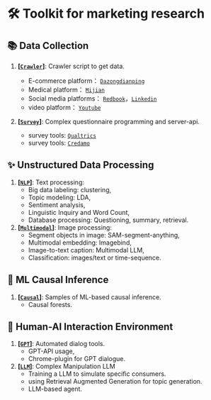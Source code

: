 # 🛠 Toolkit for marketing research

## 📚 Data Collection

1. **[[`Crawler`](https://gitee.com/dengxw66/MKT_data_mining/tree/master/Crawler)]**: Crawler script to get data.
    - E-commerce platform： [`Dazongdianping`](https://www.dianping.com/)
    - Medical platform： [`Mijian`](https://www.mijian360.com/group)
    - Social media platforms： [`Redbook`](https://www.xiaohongshu.com/explore)，[`Linkedin`](https://www.linkedin.com/)
    - video platform： [`Youtube`](https://www.youtube.com/)

2. **[[`Survey`](https://gitee.com/dengxw66/MKT_data_mining/tree/master/Survey)]**: Complex questionnaire programming and server-api.
    - survey tools: [`Qualtrics`](https://www.qualtrics.com/)
    - survey tools: [`Credamo`](https://www.credamo.com/#/)

## ✨️ Unstructured Data Processing

1. **[[`NLP`](https://gitee.com/dengxw66/MKT_data_mining/tree/master/NLP)]**: Text processing:
    - Big data  labeling: clustering,
    - Topic modeling: LDA,
    - Sentiment analysis,
    - Linguistic Inquiry and Word Count,
    - Database processing: Questioning, summary, retrieval.
2. **[[`Multimodal`](https://gitee.com/dengxw66/MKT_data_mining/tree/master/Multimodal)]**: Image processing:
    - Segment objects in image: SAM-segment-anything,
    - Multimodal embedding: Imagebind,
    - Image-to-text caption: Multimodal LLM,
    - Classification: images/text or time-sequence. 

## 🔎 ML Causal Inference

1. **[[`Causal`](https://gitee.com/dengxw66/MKT_data_mining/tree/master/Causal)]**: Samples of ML-based causal inference.
    - Causal forests.

## 🤖 Human-AI Interaction Environment

1. **[[`GPT`](https://gitee.com/dengxw66/MKT_data_mining/tree/master/GPT)]**: Automated dialog tools.
    - GPT-API usage, 
    - Chrome-plugin for GPT dialogue.
2. **[[`LLM`](https://gitee.com/dengxw66/MKT_data_mining/tree/master/LLM)]**: Complex Manipulation LLM
    - Training a LLM to simulate specific consumers.
    - using Retrieval Augmented Generation for topic generation.
    - LLM-based agent.